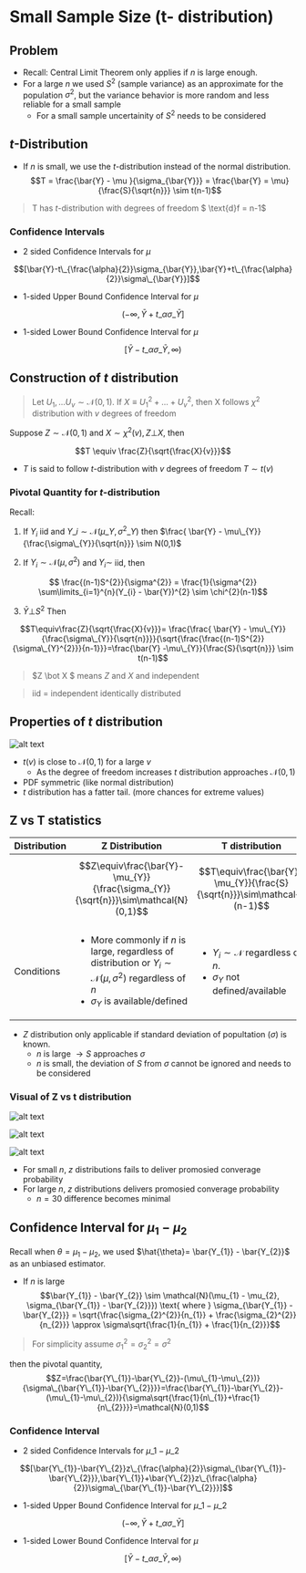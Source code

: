 # Small Sample Size (t- distribution)

## Problem
* Recall: Central Limit Theorem only applies if $n$ is large enough.
* For a large $n$ we used $S^{2}$ (sample variance) as an approximate for the population $\sigma^{2}$, but the variance behavior is more random and less reliable for a small sample
    * For a small sample uncertainity of $S^{2}$ needs to be considered

## $t$-Distribution
* If $n$ is small, we use the $t$-distribution instead of the normal distribution.
$$T =  \frac{\bar{Y} - \mu }{\sigma_{\bar{Y}}} = \frac{\bar{Y} = \mu}{\frac{S}{\sqrt{n}}} \sim t(n-1)$$

> T has $t$-distribution with degrees of freedom $ \text{d}f = n-1$

### Confidence Intervals

* 2 sided Confidence Intervals for $\mu$ 

$$[\bar{Y}-t\_{\frac{\alpha}{2}}\sigma_{\bar{Y}},\bar{Y}+t\_{\frac{\alpha}{2}}\sigma\_{\bar{Y}}]$$

* 1-sided Upper Bound Confidence Interval for $\mu$

$$ (-\infty,\bar{Y}+t\_{\alpha}\sigma\_{\bar{Y}}]$$
* 1-sided Lower Bound Confidence Interval for $\mu$

$$[\bar{Y}-t\_{\alpha}\sigma\_{\bar{Y}},\infty)$$

## Construction of $t$ distribution

> Let $U_{1}, ... U_{v} \sim \mathcal{N}(0,1)$. If $X \equiv U_{1}^{2} + ... + U_{v}^{2}$, then X follows $\chi^{2}$ distribution with $v$ degrees of freedom

Suppose $Z \sim \mathcal{N}(0,1)$ and $X \sim \chi^{2}(v), Z \bot X$, then 

$$T \equiv \frac{Z}{\sqrt{\frac{X}{v}}}$$

* $T$ is said to follow $t$-distribution with $v$ degrees of freedom
$T \sim t(v)$

### Pivotal Quantity for $t$-distribution 
Recall:
1. If $Y_{i}$ iid and $Y\_{i} \sim \mathcal{N}(\mu\_{Y}, \sigma^{2}\_{Y})$ then $\frac{ \bar{Y} - \mu\_{Y}}{\frac{\sigma\_{Y}}{\sqrt{n}}} \sim N(0,1)$

2. If $Y_{i} \sim \mathcal{N}(\mu, \sigma^{2})$ and $Y_{i} \sim$ iid, then

$$ \frac{(n-1)S^{2}}{\sigma^{2}} = \frac{1}{\sigma^{2}} \sum\limits_{i=1}^{n}(Y_{i} - \bar{Y})^{2} \sim \chi^{2}(n-1)$$

3. $\bar{Y} \bot S^{2}$
Then

$$T\equiv\frac{Z}{\sqrt{\frac{X}{v}}}= \frac{\frac{ \bar{Y} - \mu\_{Y}}{\frac{\sigma\_{Y}}{\sqrt{n}}}}{\sqrt{\frac{\frac{(n-1)S^{2}}{\sigma\_{Y}^{2}}}{n-1}}}=\frac{\bar{Y} -\mu\_{Y}}{\frac{S}{\sqrt{n}}} \sim t(n-1)$$

> $Z \bot X $ means $Z$ and $X$ and independent

> iid = independent identically distributed

## Properties of $t$ distribution

![alt text](src/t_distribution.png)

* $t(v)$ is close to $\mathcal{N}(0,1)$ for a large $v$
    * As the degree of freedom increases $t$ distribution approaches $\mathcal{N}(0,1)$
* PDF symmetric (like normal distribution)
*  $t$ distribution has a fatter tail. (more chances for extreme values)


## Z vs T statistics

| Distribution | Z Distribution | T distribution |
| --- | --- | --- |
| | $$Z\equiv\frac{\bar{Y}-\mu_{Y}}{\frac{\sigma_{Y}}{\sqrt{n}}}\sim\mathcal{N}(0,1)$$ | $$T\equiv\frac{\bar{Y}-\mu_{Y}}{\frac{S}{\sqrt{n}}}\sim\mathcal{t}(n-1)$$ |
|Conditions | <ul> <li> More commonly if $n$ is large, regardless of distribution or $Y_{i}\sim\mathcal{N}(\mu,\sigma^{2})$ regardless of $n$</li> <li>$\sigma_{Y}$ is available/defined </li></ul> | <ul><li>$Y_{i}\sim\mathcal{N}$ regardless of $n$.</li> <li> $\sigma_{Y}$ not defined/available</li></ul> |
* $Z$ distribution only applicable if standard deviation of popultation ($\sigma$) is known.
    * $n$ is large $\rightarrow S$ approaches $\sigma$
    * $n$ is small, the deviation of $S$ from $\sigma$ cannot be ignored and needs to be considered 

### Visual of Z vs t distribution

![alt text](src/z_vs_t_distribution_5.png)

![alt text](src/z_vs_t_distribution_15.png)

![alt text](src/z_vs_t_distribution_30.png)

* For small $n$, $z$ distributions fails to deliver promosied converage probability
* For large $n$, $z$ distributions delivers promosied converage probability
    * $n=30$ difference becomes minimal


## Confidence Interval for $\mu_{1} - \mu_{2}$

Recall when $\theta = \mu_{1}-\mu_{2}$, we used $\hat{\theta}= \bar{Y_{1}} - \bar{Y_{2}}$ as an unbiased estimator.

* If $n$ is large
$$\bar{Y_{1}} - \bar{Y_{2}} \sim \mathcal{N}(\mu_{1} - \mu_{2}, \sigma_{\bar{Y_{1}} - \bar{Y_{2}}}) \text{ where } \sigma_{\bar{Y_{1}} - \bar{Y_{2}}} = \sqrt{\frac{\sigma_{2}^{2}}{n_{1}} + \frac{\sigma_{2}^{2}}{n_{2}}} \approx \sigma\sqrt{\frac{1}{n_{1}} + \frac{1}{n_{2}}}$$
> For simplicity assume $\sigma_{1}^{2}=\sigma_{2}^{2}=\sigma^{2}$

then the pivotal quantity,
$$Z=\frac{\bar{Y\_{1}}-\bar{Y\_{2}}-(\mu\_{1}-\mu\_{2})}{\sigma\_{\bar{Y\_{1}}-\bar{Y\_{2}}}}=\frac{\bar{Y\_{1}}-\bar{Y\_{2}}-(\mu\_{1}-\mu\_{2})}{\sigma\sqrt{\frac{1}{n\_{1}}+\frac{1}{n\_{2}}}}=\mathcal{N}(0,1)$$

### Confidence Interval
* 2 sided Confidence Intervals for $\mu\_{1} - \mu\_{2}$ 

$$[\bar{Y\_{1}}-\bar{Y\_{2}}z\_{\frac{\alpha}{2}}\sigma\_{\bar{Y\_{1}}-\bar{Y\_{2}}},\bar{Y\_{1}}+\bar{Y\_{2}}z\_{\frac{\alpha}{2}}\sigma\_{\bar{Y\_{1}}-\bar{Y\_{2}}}]$$

* 1-sided Upper Bound Confidence Interval for $\mu\_{1} - \mu\_{2}$

$$ (-\infty,\bar{Y}+t\_{\alpha}\sigma\_{\bar{Y}}]$$
* 1-sided Lower Bound Confidence Interval for $\mu$

$$[\bar{Y}-t\_{\alpha}\sigma\_{\bar{Y}},\infty)$$